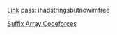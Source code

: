 [Link](https://vjudge.net/contest/723386#problem)
pass: ihadstringsbutnowimfree

[Suffix Array Codeforces](https://codeforces.com/edu/course/2/lesson/2/1)